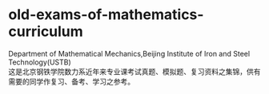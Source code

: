 # old-exams-of-mathematics-curriculum
Department of Mathematical Mechanics,Beijing Institute of Iron and Steel Technology(USTB)<br />
这是北京钢铁学院数力系近年来专业课考试真题、模拟题、复习资料之集锦，供有需要的同学作复习、备考、学习之参考。
